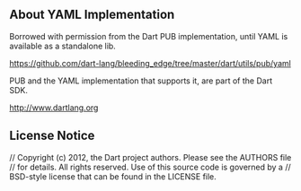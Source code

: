 ## About YAML Implementation ##
Borrowed with permission from the Dart PUB implementation, until YAML is 
available as a standalone lib.

https://github.com/dart-lang/bleeding_edge/tree/master/dart/utils/pub/yaml

PUB and the YAML implementation that supports it, are part of the Dart SDK.

http://www.dartlang.org

## License Notice ##
// Copyright (c) 2012, the Dart project authors.  Please see the AUTHORS file
// for details. All rights reserved. Use of this source code is governed by a
// BSD-style license that can be found in the LICENSE file.